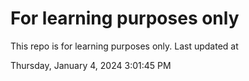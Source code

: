 # For learning purposes only
This repo is for learning purposes only.
Last updated at

Thursday, January 4, 2024 3:01:45 PM

